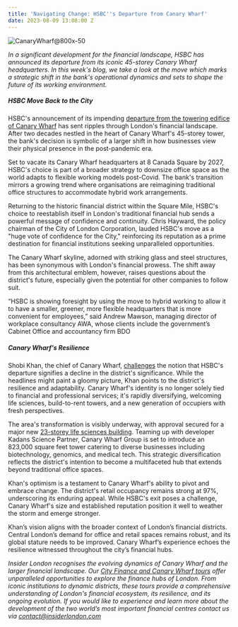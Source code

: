 ```yaml
---
title: 'Navigating Change: HSBC''s Departure from Canary Wharf'
date: 2023-08-09 13:08:00 Z
---
```


![CanaryWharf@800x-50](/uploads/CanaryWharf@800x-50.jpg)

*In a significant development for the financial landscape, HSBC has announced its departure from its iconic 45-storey Canary Wharf headquarters. In this week's blog, we take a look at the move which marks a strategic shift in the bank's operational dynamics and sets to shape the future of its working environment.*

 
##### HSBC Move Back to the City

HSBC's announcement of its impending [departure from the towering edifice of Canary Wharf](https://www.theguardian.com/business/2023/jun/26/hsbc-to-move-to-smaller-city-of-london-headquarters-due-to-hybrid-working?ref=biztoc.com) has sent ripples through London's financial landscape. After two decades nestled in the heart of Canary Wharf's 45-storey tower, the bank's decision is symbolic of a larger shift in how businesses view their physical presence in the post-pandemic era.

Set to vacate its Canary Wharf headquarters at 8 Canada Square by 2027, HSBC's choice is part of a broader strategy to downsize office space as the world adapts to flexible working models post-Covid. The bank's transition mirrors a growing trend where organisations are reimagining traditional office structures to accommodate hybrid work arrangements.

Returning to the historic financial district within the Square Mile, HSBC's choice to reestablish itself in London's traditional financial hub sends a powerful message of confidence and continuity. Chris Hayward, the policy chairman of the City of London Corporation, lauded HSBC's move as a "huge vote of confidence for the City," reinforcing its reputation as a prime destination for financial institutions seeking unparalleled opportunities.

The Canary Wharf skyline, adorned with striking glass and steel structures, has been synonymous with London's financial prowess. The shift away from this architectural emblem, however, raises questions about the district's future, especially given the potential for other companies to follow suit.

“HSBC is showing foresight by using the move to hybrid working to allow it to have a smaller, greener, more flexible headquarters that is more convenient for employees,” said Andrew Mawson, managing director of workplace consultancy AWA, whose clients include the government’s Cabinet Office and accountancy firm BDO

##### Canary Wharf's Resilience 

Shobi Khan, the chief of Canary Wharf, [challenges](https://www.msn.com/en-us/money/other/canary-wharf-is-big-enough-to-ride-out-hsbc-s-exit/ar-AA1eJFsI) the notion that HSBC's departure signifies a decline in the district's significance. While the headlines might paint a gloomy picture, Khan points to the district's resilience and adaptability. Canary Wharf's identity is no longer solely tied to financial and professional services; it's rapidly diversifying, welcoming life sciences, build-to-rent towers, and a new generation of occupiers with fresh perspectives.

The area's transformation is visibly underway, with approval secured for a major new [23-storey life sciences building](https://www.standard.co.uk/business/canary-wharf-group-kadans-new-london-life-sciences-building-b1095322.html). Teaming up with developer Kadans Science Partner, Canary Wharf Group is set to introduce an 823,000 square feet tower catering to diverse businesses including biotechnology, genomics, and medical tech. This strategic diversification reflects the district's intention to become a multifaceted hub that extends beyond traditional office spaces.

Khan's optimism is a testament to Canary Wharf's ability to pivot and embrace change. The district's retail occupancy remains strong at 97%, underscoring its enduring appeal. While HSBC's exit poses a challenge, Canary Wharf's size and established reputation position it well to weather the storm and emerge stronger.

Khan’s vision aligns with the broader context of London’s financial districts. Central London’s demand for office and retail spaces remains robust, and its global stature needs to be improved. Canary Wharf’s experience echoes the resilience witnessed throughout the city’s financial hubs.
 
*Insider London recognises the evolving dynamics of Canary Wharf and the larger financial landscape. Our [City Finance and Canary Wharf tours](https://www.insiderlondon.com/london/educational-tours/london-finance-walking-tour/) offer unparalleled opportunities to explore the finance hubs of London. From iconic institutions to dynamic districts, these tours provide a comprehensive understanding of London's financial ecosystem, its resilience, and its ongoing evolution. If you would like to experience and learn more about the development of the two world’s most important financial centres contact us via <a href="mailto:contact@insiderlondon.com">contact@insiderlondon.com</a>*
